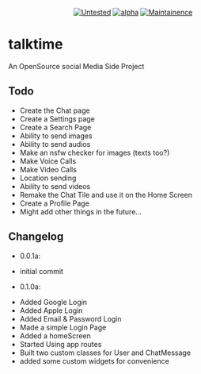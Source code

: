 <p align="center">
<a href="https://youtube.com/swirx"><img title="Untested" src="https://img.shields.io/badge/Status-Untested-orange?style=plastic"></a>
<a href="https://youtube.com/swirx"><img title="alpha" src="https://img.shields.io/badge/Version-0.1.0a-green?style=plastic"></a>
<a href="https://youtube.com/swirx"><img title="Maintainence" src="https://img.shields.io/badge/-Maintained-green?style=plastic"></a>
</p>

# talktime

An OpenSource social Media Side Project

## Todo

* Create the Chat page
* Create a Settings page
* Create a Search Page
* Ability to send images
* Ability to send audios
* Make an nsfw checker for images (texts too?)
* Make Voice Calls
* Make Video Calls
* Location sending
* Ability to send videos
* Remake the Chat Tile and use it on the Home Screen
* Create a Profile Page
* Might add other things in the future...

## Changelog

* 0.0.1a:
- initial commit

* 0.1.0a:
- Added Google Login
- Added Apple Login
- Added Email & Password Login
- Made a simple Login Page
- Added a homeScreen
- Started Using app routes
- Built two custom classes for User and ChatMessage
- added some custom widgets for convenience
